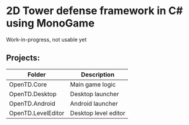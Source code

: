 # 2D Tower defense framework in C# using MonoGame
Work-in-progress, not usable yet

## Projects:
| Folder             | Description          |
| ------------------ | -------------------- |
| OpenTD.Core        | Main game logic      |
| OpenTD.Desktop     | Desktop launcher     |
| OpenTD.Android     | Android launcher     |
| OpenTD.LevelEditor | Desktop level editor |